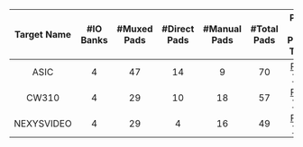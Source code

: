 <!--
DO NOT EDIT THIS FILE DIRECTLY.
It has been generated with the following command:
util/topgen.py -t hw/top_earlgrey/data/top_earlgrey.hjson -o hw/top_earlgrey/

-->

|  Target Name  |  #IO Banks  |  #Muxed Pads  |  #Direct Pads  |  #Manual Pads  |  #Total Pads  |                                  Pinout / Pinmux Tables                                  |
|:-------------:|:-----------:|:-------------:|:--------------:|:--------------:|:-------------:|:----------------------------------------------------------------------------------------:|
|     ASIC      |      4      |      47       |       14       |       9        |      70       |    [Pinout Table](../../../top_earlgrey/ip/pinmux/doc/autogen/pinout_asic/index.html)    |
|     CW310     |      4      |      29       |       10       |       18       |      57       |   [Pinout Table](../../../top_earlgrey/ip/pinmux/doc/autogen/pinout_cw310/index.html)    |
|  NEXYSVIDEO   |      4      |      29       |       4        |       16       |      49       | [Pinout Table](../../../top_earlgrey/ip/pinmux/doc/autogen/pinout_nexysvideo/index.html) |